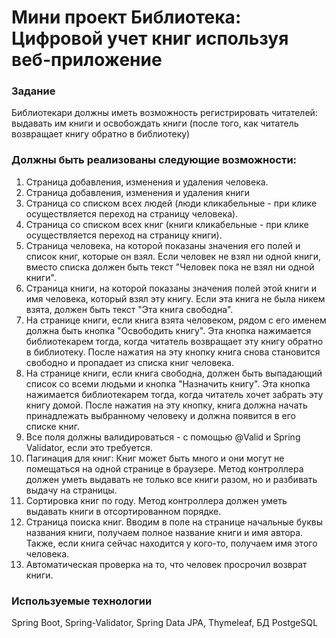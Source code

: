 # Мини проект Библиотека: Цифровой учет книг используя веб-приложение

### Задание
Библиотекари должны иметь возможность регистрировать читателей: выдавать им книги и освобождать книги (после того, как
читатель возвращает книгу обратно в библиотеку)

### Должны быть реализованы следующие возможности:
1. Страница добавления, изменения и удаления человека. 
2. Страница добавления, изменения и удаления книги
3. Страница со списком всех людей (люди кликабельные - при клике осуществляется переход на страницу человека).
4. Страница со списком всех книг (книги кликабельные - при клике осуществляется переход на страницу книги).
5. Страница человека, на которой показаны значения его полей и список книг, которые он взял. 
Если человек не взял ни одной книги, вместо списка должен быть текст "Человек пока не взял ни одной книги". 
6. Страница книги, на которой показаны значения полей этой книги и имя человека, который взял эту книгу. 
Если эта книга не была никем взята, должен быть текст "Эта книга свободна".
7. На странице книги, если книга взята человеком, рядом с его именем должна быть кнопка "Освободить книгу".
Эта кнопка нажимается библиотекарем тогда, когда читатель возвращает эту книгу обратно в библиотеку. 
После нажатия на эту кнопку книга снова становится свободно и пропадает из списка книг человека.
8. На странице книги, если книга свободна, должен быть выпадающий список со всеми людьми и кнопка
"Назначить книгу". Эта кнопка нажимается библиотекарем тогда, когда читатель хочет забрать эту книгу домой.
После нажатия на эту кнопку, книга должна начать принадлежать выбранному человеку и должна появится в его списке книг.
9. Все поля должны валидироваться - с помощью @Valid и Spring Validator, если это требуется.
10. Пагинация для книг: Книг может быть много и они могут не помещаться на одной странице в браузере. 
Метод контроллера должен уметь выдавать не только все книги разом, но и разбивать выдачу на страницы. 
11. Сортировка книг по году. Метод контроллера должен уметь выдавать книги в отсортированном порядке. 
12. Страница поиска книг. Вводим в поле на странице начальные буквы названия книги, получаем полное название книги
и имя автора. Также, если книга сейчас находится у кого-то, получаем имя этого человека. 
13. Автоматическая проверка на то, что человек просрочил возврат книги.

### Используемые технологии
Spring Boot, Spring-Validator, Spring Data JPA, Thymeleaf, БД PostgeSQL



